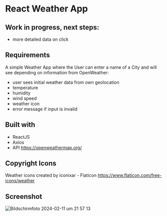 # React Weather App

## Work in progress, next steps:
- more detailed data on click

## Requirements
A simple Weather App where the User can enter a name of a City and will see depending on information from OpenWeather:

- user sees initial weather data from own geolocation
- temperature
- humidity
- wind speed
- weather icon
- error message if input is invalid

## Built with
- ReactJS
- Axios
- API https://openweathermap.org/

## Copyright Icons
Weather icons created by iconixar - Flaticon
https://www.flaticon.com/free-icons/weather


## Screenshot
![Bildschirm­foto 2024-02-11 um 21 57 13](https://github.com/CBert2022/react-weather-app/assets/110911202/58608368-84e6-464c-8c66-b2cccae32f14)



